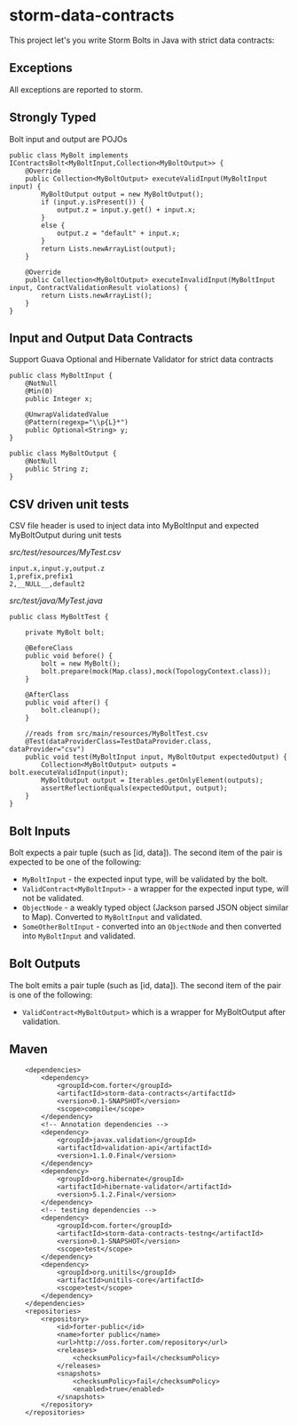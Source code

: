 storm-data-contracts
====================

This project let's you write Storm Bolts in Java with strict data contracts:

Exceptions
----------
All exceptions are reported to storm.

Strongly Typed
--------------
Bolt input and output are POJOs
```
public class MyBolt implements IContractsBolt<MyBoltInput,Collection<MyBoltOutput>> {
    @Override
    public Collection<MyBoltOutput> executeValidInput(MyBoltInput input) {
        MyBoltOutput output = new MyBoltOutput();
        if (input.y.isPresent()) {
            output.z = input.y.get() + input.x;
        }
        else {
            output.z = "default" + input.x;
        }
        return Lists.newArrayList(output);
    }

    @Override
    public Collection<MyBoltOutput> executeInvalidInput(MyBoltInput input, ContractValidationResult violations) {
        return Lists.newArrayList();
    }
}
```

Input and Output Data Contracts
-------------------------------
Support Guava Optional and Hibernate Validator for strict data contracts
```
public class MyBoltInput {
    @NotNull
    @Min(0)
    public Integer x;

    @UnwrapValidatedValue
    @Pattern(regexp="\\p{L}*")
    public Optional<String> y;
}

public class MyBoltOutput {
    @NotNull
    public String z;
}
```

CSV driven unit tests 
---------------------
CSV file header is used to inject data into MyBoltInput and expected MyBoltOutput during unit tests

*src/test/resources/MyTest.csv*

```
input.x,input.y,output.z
1,prefix,prefix1
2,__NULL__,default2
```

*src/test/java/MyTest.java*

```
public class MyBoltTest {

    private MyBolt bolt;

    @BeforeClass
    public void before() {
        bolt = new MyBolt();
        bolt.prepare(mock(Map.class),mock(TopologyContext.class));
    }

    @AfterClass
    public void after() {
        bolt.cleanup();
    }

    //reads from src/main/resources/MyBoltTest.csv
    @Test(dataProviderClass=TestDataProvider.class, dataProvider="csv")
    public void test(MyBoltInput input, MyBoltOutput expectedOutput) {
        Collection<MyBoltOutput> outputs = bolt.executeValidInput(input);
        MyBoltOutput output = Iterables.getOnlyElement(outputs);
        assertReflectionEquals(expectedOutput, output);
    }
}
```

Bolt Inputs
-----------
Bolt expects a pair tuple (such as [id, data]). 
The second item of the pair is expected to be one of the following:
* `MyBoltInput` - the expected input type, will be validated by the bolt.
* `ValidContract<MyBoltInput>` - a wrapper for the expected input type, will not be validated.
* `ObjectNode` - a weakly typed object (Jackson parsed JSON object similar to Map). Converted to `MyBoltInput` and validated.
* `SomeOtherBoltInput` - converted into an `ObjectNode` and then converted into `MyBoltInput` and validated.

Bolt Outputs
-----------
The bolt emits a pair tuple (such as [id, data]).
The second item of the pair is one of the following:
* `ValidContract<MyBoltOutput>` which is a wrapper for MyBoltOutput after validation.

Maven
-----
```
    <dependencies>
        <dependency>
            <groupId>com.forter</groupId>
            <artifactId>storm-data-contracts</artifactId>
            <version>0.1-SNAPSHOT</version>
            <scope>compile</scope>
        </dependency>
        <!-- Annotation dependencies -->
        <dependency>
            <groupId>javax.validation</groupId>
            <artifactId>validation-api</artifactId>
            <version>1.1.0.Final</version>
        </dependency>
        <dependency>
            <groupId>org.hibernate</groupId>
            <artifactId>hibernate-validator</artifactId>
            <version>5.1.2.Final</version>
        </dependency>
        <!-- testing dependencies -->
        <dependency>
            <groupId>com.forter</groupId>
            <artifactId>storm-data-contracts-testng</artifactId>
            <version>0.1-SNAPSHOT</version>
            <scope>test</scope>
        </dependency>
        <dependency>
            <groupId>org.unitils</groupId>
            <artifactId>unitils-core</artifactId>
            <scope>test</scope>
        </dependency>
    </dependencies>
    <repositories>
        <repository>
            <id>forter-public</id>
            <name>forter public</name>
            <url>http://oss.forter.com/repository</url>
            <releases>
                <checksumPolicy>fail</checksumPolicy>
            </releases>
            <snapshots>
                <checksumPolicy>fail</checksumPolicy>
                <enabled>true</enabled>
            </snapshots>
        </repository>
    </repositories>
```
